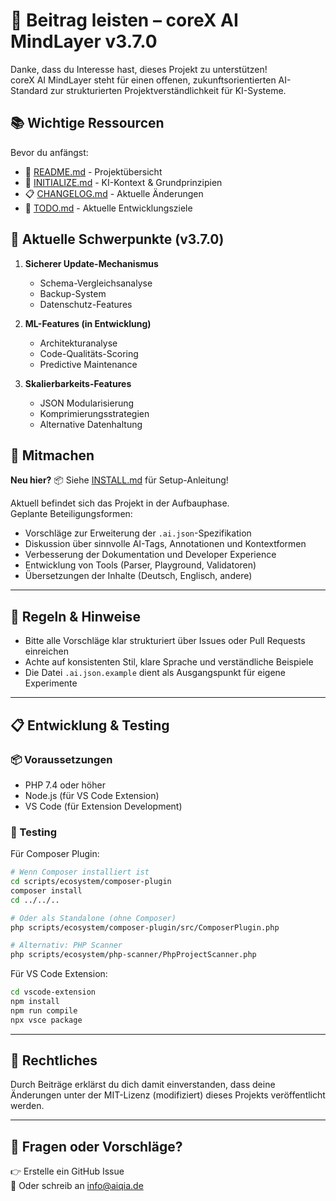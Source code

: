 # 🤝 Beitrag leisten – coreX AI MindLayer v3.7.0

Danke, dass du Interesse hast, dieses Projekt zu unterstützen!  
coreX AI MindLayer steht für einen offenen, zukunftsorientierten AI-Standard zur strukturierten Projektverständlichkeit für KI-Systeme.

## 📚 Wichtige Ressourcen

Bevor du anfängst:

- 📖 [README.md](README.md) - Projektübersicht
- 🤖 [INITIALIZE.md](INITIALIZE.md) - KI-Kontext & Grundprinzipien
- 📋 [CHANGELOG.md](CHANGELOG.md) - Aktuelle Änderungen
- 🎯 [TODO.md](TODO.md) - Aktuelle Entwicklungsziele

## 🎯 Aktuelle Schwerpunkte (v3.7.0)

1. **Sicherer Update-Mechanismus**

   - Schema-Vergleichsanalyse
   - Backup-System
   - Datenschutz-Features

2. **ML-Features (in Entwicklung)**

   - Architekturanalyse
   - Code-Qualitäts-Scoring
   - Predictive Maintenance

3. **Skalierbarkeits-Features**
   - JSON Modularisierung
   - Komprimierungsstrategien
   - Alternative Datenhaltung

## 🧱 Mitmachen

**Neu hier?** 📦 Siehe [INSTALL.md](INSTALL.md) für Setup-Anleitung!

Aktuell befindet sich das Projekt in der Aufbauphase.  
Geplante Beteiligungsformen:

- Vorschläge zur Erweiterung der `.ai.json`-Spezifikation
- Diskussion über sinnvolle AI-Tags, Annotationen und Kontextformen
- Verbesserung der Dokumentation und Developer Experience
- Entwicklung von Tools (Parser, Playground, Validatoren)
- Übersetzungen der Inhalte (Deutsch, Englisch, andere)

---

## 📜 Regeln & Hinweise

- Bitte alle Vorschläge klar strukturiert über Issues oder Pull Requests einreichen
- Achte auf konsistenten Stil, klare Sprache und verständliche Beispiele
- Die Datei `.ai.json.example` dient als Ausgangspunkt für eigene Experimente

---

## 📋 Entwicklung & Testing

### 📦 Voraussetzungen

- PHP 7.4 oder höher
- Node.js (für VS Code Extension)
- VS Code (für Extension Development)

### 🧪 Testing

Für Composer Plugin:

```bash
# Wenn Composer installiert ist
cd scripts/ecosystem/composer-plugin
composer install
cd ../../..

# Oder als Standalone (ohne Composer)
php scripts/ecosystem/composer-plugin/src/ComposerPlugin.php

# Alternativ: PHP Scanner
php scripts/ecosystem/php-scanner/PhpProjectScanner.php
```

Für VS Code Extension:

```bash
cd vscode-extension
npm install
npm run compile
npx vsce package
```

---

## 🧾 Rechtliches

Durch Beiträge erklärst du dich damit einverstanden, dass deine Änderungen unter der MIT-Lizenz (modifiziert) dieses Projekts veröffentlicht werden.

---

## 💬 Fragen oder Vorschläge?

👉 Erstelle ein GitHub Issue  
📧 Oder schreib an [info@aiqia.de](mailto:info@aiqia.de)
